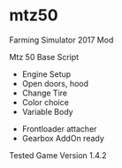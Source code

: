 # mtz50
Farming Simulator 2017 Mod

Mtz 50 Base Script

- Engine Setup
- Open doors, hood
- Change Tire
- Color choice
- Variable Body
* Frontloader attacher
* Gearbox AddOn ready

Tested Game Version 1.4.2

